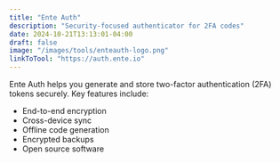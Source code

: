 ```yaml
---
title: "Ente Auth"
description: "Security-focused authenticator for 2FA codes"
date: 2024-10-21T13:13:01-04:00
draft: false
image: "/images/tools/enteauth-logo.png"
linkToTool: "https://auth.ente.io"
---
```


Ente Auth helps you generate and store two-factor authentication (2FA) tokens securely. Key features include:
- End-to-end encryption
- Cross-device sync
- Offline code generation
- Encrypted backups
- Open source software
